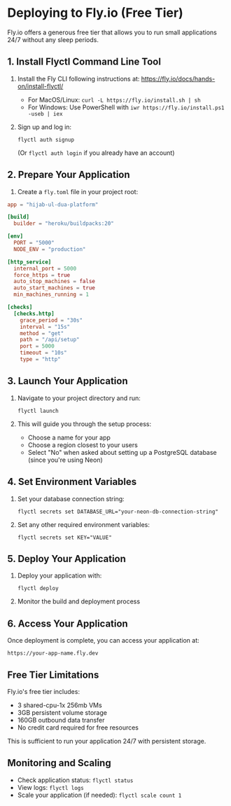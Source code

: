 # Deploying to Fly.io (Free Tier)

Fly.io offers a generous free tier that allows you to run small applications 24/7 without any sleep periods.

## 1. Install Flyctl Command Line Tool

1. Install the Fly CLI following instructions at: https://fly.io/docs/hands-on/install-flyctl/
   - For MacOS/Linux: `curl -L https://fly.io/install.sh | sh`
   - For Windows: Use PowerShell with `iwr https://fly.io/install.ps1 -useb | iex`

2. Sign up and log in:
   ```
   flyctl auth signup
   ```
   (Or `flyctl auth login` if you already have an account)

## 2. Prepare Your Application

1. Create a `fly.toml` file in your project root:

```toml
app = "hijab-ul-dua-platform"

[build]
  builder = "heroku/buildpacks:20"

[env]
  PORT = "5000"
  NODE_ENV = "production"

[http_service]
  internal_port = 5000
  force_https = true
  auto_stop_machines = false
  auto_start_machines = true
  min_machines_running = 1

[checks]
  [checks.http]
    grace_period = "30s"
    interval = "15s"
    method = "get"
    path = "/api/setup"
    port = 5000
    timeout = "10s"
    type = "http"
```

## 3. Launch Your Application

1. Navigate to your project directory and run:
   ```
   flyctl launch
   ```

2. This will guide you through the setup process:
   - Choose a name for your app
   - Choose a region closest to your users
   - Select "No" when asked about setting up a PostgreSQL database (since you're using Neon)

## 4. Set Environment Variables

1. Set your database connection string:
   ```
   flyctl secrets set DATABASE_URL="your-neon-db-connection-string"
   ```

2. Set any other required environment variables:
   ```
   flyctl secrets set KEY="VALUE"
   ```

## 5. Deploy Your Application

1. Deploy your application with:
   ```
   flyctl deploy
   ```

2. Monitor the build and deployment process

## 6. Access Your Application

Once deployment is complete, you can access your application at:
```
https://your-app-name.fly.dev
```

## Free Tier Limitations

Fly.io's free tier includes:
- 3 shared-cpu-1x 256mb VMs
- 3GB persistent volume storage
- 160GB outbound data transfer
- No credit card required for free resources

This is sufficient to run your application 24/7 with persistent storage.

## Monitoring and Scaling

- Check application status: `flyctl status`
- View logs: `flyctl logs`
- Scale your application (if needed): `flyctl scale count 1`